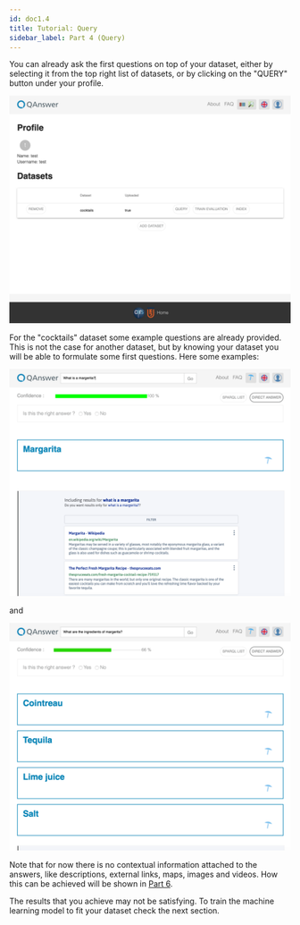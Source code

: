 ```yaml
---
id: doc1.4
title: Tutorial: Query
sidebar_label: Part 4 (Query)
---
```


You can already ask the first questions on top of your dataset, either by selecting it from the top right list of datasets, or by clicking on the "QUERY" button
under your profile.

![Profile2](/img/screenshots/Profile2.png)

For the "cocktails" dataset some example questions are already provided. This is not the case for another dataset, but by knowing your dataset you
will be able to formulate some first questions. Here some examples:

![Result_Parial0](/img/screenshots/Result_Partial0.png)

and

![Result_Parial1](/img/screenshots/Result_Partial1.png)

Note that for now there is no contextual information attached to the answers, like descriptions, external links, maps, images and videos. How this can be achieved
will be shown in [Part 6](/docs/doc1.6).

The results that you achieve may not be satisfying. To train the machine learning model to fit your dataset check the next section.